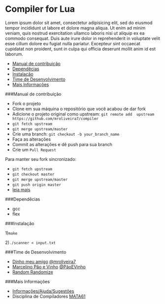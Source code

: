 Compiler for Lua
=============

Lorem ipsum dolor sit amet, consectetur adipisicing elit, sed do eiusmod
tempor incididunt ut labore et dolore magna aliqua. Ut enim ad minim veniam,
quis nostrud exercitation ullamco laboris nisi ut aliquip ex ea commodo
consequat. Duis aute irure dolor in reprehenderit in voluptate velit esse
cillum dolore eu fugiat nulla pariatur. Excepteur sint occaecat cupidatat non
proident, sunt in culpa qui officia deserunt mollit anim id est laborum.

* [Manual de contribuição](#manual-de-contribuição)
* [Dependêcias](#dependêcias)
* [Instalação](#instalação)
* [Time de Desenvolvimento](#time-de-desenvolvimento)
* [Mais Informações](#mais-informações)


###Manual de contribuição


* Fork o projeto
* Clone em sua máquina o repositório que você acabou de dar fork
* Adicione o projeto original como upstream: `git remote add  upstream https://github.com/mroliveira7/compiler`
* `git fetch upstream`
* `git merge upstream/master`
* Crie uma branch: `git checkout -b your_branch_name`
* Faça as alterações
* Commit as alterações e dê push para sua branch
* Crie um `Pull Request`

Para manter seu fork sincronizado:

* `git fetch upstream`
* `git checkout master`
* `git merge upstream/master`
* `git push origin master`
* [leia mais](https://help.github.com/articles/syncing-a-fork/)

###Dependêcias

* gcc
* flex

###Instalação

1)`make`

2)`./scanner < input.txt`

###Time de Desenvolvimento

<!-- editem akê, si ô6 qizé-->
* [Dinho meu amigo](mailto:lalal@gmail.com) [@mroliveira7](https://github.com/mroliveira7)
* [Marcelino Pão e Vinho](mailto:lala@gmail.com) [@PãoEVinho](https://github.com/Marinofull)
* [Random Randomize](none)

###Mais Informações

* [Informações/Ajuda/Sugestões](mailto:lalalal@gmail.com)
* Disciplina de Compiladores [MATA61](http://disciplinas.dcc.ufba.br/MATA61/WebHome)
